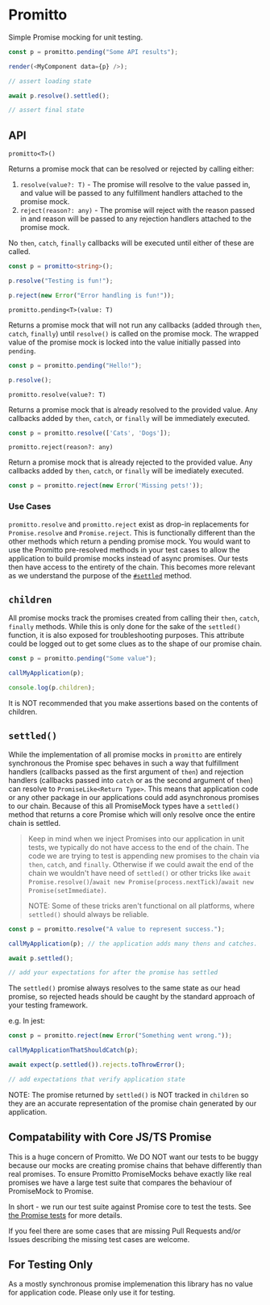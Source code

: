 # Promitto

Simple Promise mocking for unit testing.

```typescript
const p = promitto.pending("Some API results");

render(<MyComponent data={p} />);

// assert loading state

await p.resolve().settled();

// assert final state
```

## API

`promitto<T>()`

Returns a promise mock that can be resolved or rejected by calling either:

1. `resolve(value?: T)` - The promise will resolve to the value passed in, and value will be passed to any fulfillment handlers attached to the promise mock.
2. `reject(reason?: any)` - The promise will reject with the reason passed in and reason will be passed to any rejection handlers attached to the promise mock.

No `then`, `catch`, `finally` callbacks will be executed until either of these are called.

```ts
const p = promitto<string>();

p.resolve("Testing is fun!");

p.reject(new Error("Error handling is fun!"));
```

`promitto.pending<T>(value: T)`

Returns a promise mock that will not run any callbacks (added through `then`, `catch`, `finally`) until `resolve()` is called on the promise mock. The wrapped value of the promise mock is locked into the value initially passed into `pending`.

```ts
const p = promitto.pending("Hello!");

p.resolve();
```

`promitto.resolve(value?: T)`

Returns a promise mock that is already resolved to the provided value. Any callbacks added by `then`, `catch`, or `finally` will be immediately executed.

```ts
const p = promitto.resolve(['Cats', 'Dogs']);
```

`promitto.reject(reason?: any)`

Return a promise mock that is already rejected to the provided value. Any callbacks added by `then`, `catch`, or `finally` will be imediately executed.

```ts
const p = promitto.reject(new Error('Missing pets!'));
```

### Use Cases

`promitto.resolve` and `promitto.reject` exist as drop-in replacements for `Promise.resolve` and `Promise.reject`. This is functionally different than the other methods which return a pending promise mock. You would want to use the Promitto pre-resolved methods in your test cases to allow the application to build promise mocks instead of async promises. Our tests then have access to the entirety of the chain. This becomes more relevant as we understand the purpose of the [`#settled`](#settled) method.

## `children`

All promise mocks track the promises created from calling their `then`, `catch`, `finally` methods. While this is only done for the sake of the `settled()` function, it is also exposed for troubleshooting purposes. This attribute could be logged out to get some clues as to the shape of our promise chain.

```ts
const p = promitto.pending("Some value");

callMyApplication(p);

console.log(p.children);
```

It is NOT recommended that you make assertions based on the contents of children.

## `settled()`

While the implementation of all promise mocks in `promitto` are entirely synchronous the Promise spec behaves in such a way that fulfillment handlers (callbacks passed as the first argument of `then`) and rejection handlers (callbacks passed into `catch` or as the second argument of `then`) can resolve to `PromiseLike<Return Type>`. This means that application code or any other package in our applications could add asynchronous promises to our chain. Because of this all PromiseMock types have a `settled()` method that returns a core Promise which will only resolve once the entire chain is settled.

 > Keep in mind when we inject Promises into our application in unit tests, we typically do not have access to the end of the chain. The code we are trying to test is appending new promises to the chain via `then`, `catch`, and `finally`. Otherwise if we could await the end of the chain we wouldn't have need of `settled()` or other tricks like `await Promise.resolve()`/`await new Promise(process.nextTick)`/`await new Promise(setImmediate)`.
 >
 > NOTE: Some of these tricks aren't functional on all platforms, where `settled()` should always be reliable.

```ts
const p = promitto.resolve("A value to represent success.");

callMyApplication(p); // the application adds many thens and catches.

await p.settled();

// add your expectations for after the promise has settled
```
The `settled()` promise always resolves to the same state as our head promise, so rejected heads should be caught by the standard approach of your testing framework.

e.g. In jest:

```ts
const p = promitto.reject(new Error("Something went wrong."));

callMyApplicationThatShouldCatch(p);

await expect(p.settled()).rejects.toThrowError();

// add expectations that verify application state
```

NOTE: The promise returned by `settled()` is NOT tracked in `children` so they are an accurate representation of the promise chain generated by our application.

## Compatability with Core JS/TS Promise

This is a huge concern of Promitto. We DO NOT want our tests to be buggy because our mocks are creating promise chains that behave differently than real promises. To ensure Promitto PromiseMocks behave exactly like real promises we have a large test suite that compares the behaviour of PromiseMock to Promise.

In short - we run our test suite against Promise core to test the tests. See [the Promise tests](./tests/Promise.test.ts) for more details.

If you feel there are some cases that are missing Pull Requests and/or Issues describing the missing test cases are welcome.

## For Testing Only

As a mostly synchronous promise implemenation this library has no value for application code. Please only use it for testing.
